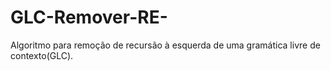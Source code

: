 # GLC-Remover-RE-
Algoritmo para remoção de recursão à esquerda de uma gramática livre de contexto(GLC).
